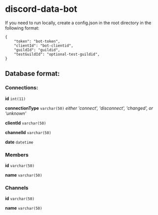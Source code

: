 # discord-data-bot

If you need to run locally, create a config.json in the root directory in the following format:

```
{
    "token": "bot-token",
    "clientId": "bot-clientid",
    "guildId": "guildid",
    "testGuildId": "optional-test-guildid",
}
  ```

## Database format:

### Connections:

**id** `int(11)`

**connectionType** `varchar(50)` *either 'connect', 'disconnect', 'changed', or 'unknown'*

**clientId** `varchar(50)`

**channelId** `varchar(50)`

**date** `datetime`


### Members

**id** `varchar(50)`

**name** `varchar(50)`


### Channels

**id** `varchar(50)`

**name** `varchar(50)`

